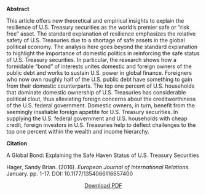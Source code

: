 <b>Abstract</b>

This article offers new theoretical and empirical insights to explain the resilience of U.S. Treasury securities as the world’s premier safe or “risk free” asset. The standard explanation of resilience emphasizes the relative safety of U.S. Treasuries due to a shortage of safe assets in the global political economy. The analysis here goes beyond the standard explanation to highlight the importance of domestic politics in reinforcing the safe status of U.S. Treasury securities. In particular, the research shows how a formidable “bond” of interests unites domestic and foreign owners of the public debt and works to sustain U.S. power in global finance. Foreigners who now own roughly half of the U.S. public debt have something to gain from their domestic counterparts. The top one percent of U.S. households that dominate domestic ownership of U.S. Treasuries has considerable political clout, thus alleviating foreign concerns about the creditworthiness of the U.S. federal government. Domestic owners, in turn, benefit from the seemingly insatiable foreign appetite for U.S. Treasury securities. In supplying the U.S. federal government and U.S. households with cheap credit, foreign investors in U.S. Treasuries help to deflect challenges to the top one percent within the wealth and income hierarchy.

<b>Citation</b>

A Global Bond: Explaining the Safe Haven Status of U.S. Treasury Securities

Hager, Sandy Brian. (2016). <i>European Journal of International Relations</i>. January. pp. 1-17. DOI: 10.1177/1354066116657400 


<div style="text-align:center">
<a href="https://bnarchives.yorku.ca/483/2/2016_hager_a_global_bond_preprint.pdf">Download PDF</a>
</div>





